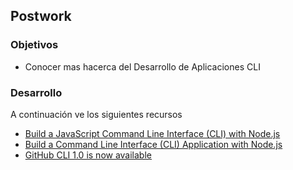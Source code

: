 ## Postwork

### Objetivos

+ Conocer mas hacerca del Desarrollo de Aplicaciones CLI

### Desarrollo

A continuación ve los siguientes recursos

+ [Build a JavaScript Command Line Interface (CLI) with Node.js](https://www.sitepoint.com/javascript-command-line-interface-cli-node-js/)
+ [Build a Command Line Interface (CLI) Application with Node.js](https://codeburst.io/build-a-command-line-interface-cli-application-with-node-js-59becec90e28)
+ [GitHub CLI 1.0 is now available](https://github.blog/2020-09-17-github-cli-1-0-is-now-available/)
